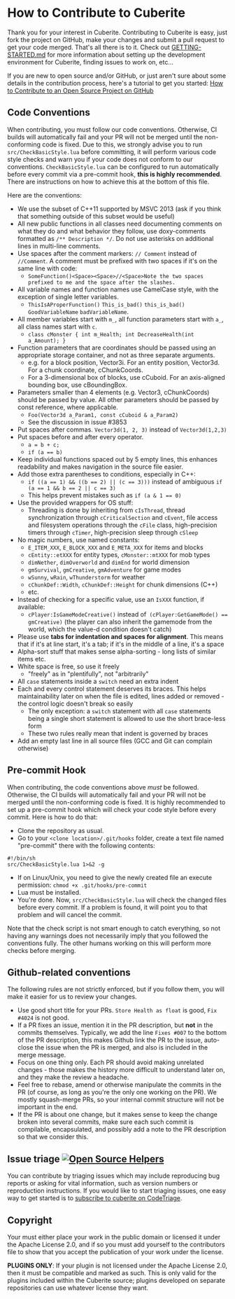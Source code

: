 How to Contribute to Cuberite
=============================

Thank you for your interest in Cuberite. Contributing to Cuberite is easy, just fork the project on GitHub, make your changes and submit a pull request to get your code merged. That's all there is to it.
Check out [GETTING-STARTED.md][1] for more information about setting up the development environment for Cuberite, finding issues to work on, etc...

If you are new to open source and/or GitHub, or just aren't sure about some details in the contribution process, here's a tutorial to get you started:
[How to Contribute to an Open Source Project on GitHub][2]

Code Conventions
----------------

When contributing, you must follow our code conventions. Otherwise, CI builds will automatically fail and your PR will not be merged until the non-conforming code is fixed. Due to this, we strongly advise you to run `src/CheckBasicStyle.lua` before committing, it will perform various code style checks and warn you if your code does not conform to our conventions. `CheckBasicStyle.lua` can be configured to run automatically before every commit via a pre-commit hook, **this is highly recommended**. There are instructions on how to achieve this at the bottom of this file.

Here are the conventions:

 - We use the subset of C++11 supported by MSVC 2013 (ask if you think that something outside of this subset would be useful)
 - All new public functions in all classes need documenting comments on what they do and what behavior they follow, use doxy-comments formatted as `/** Description */`. Do not use asterisks on additional lines in multi-line comments.
 - Use spaces after the comment markers: `// Comment` instead of `//Comment`. A comment must be prefixed with two spaces if it's on the same line with code:
   - `SomeFunction()<Space><Space>//<Space>Note the two spaces prefixed to me and the space after the slashes.`
 - All variable names and function names use CamelCase style, with the exception of single letter variables.  
   - `ThisIsAProperFunction()` `This_is_bad()` `this_is_bad()` `GoodVariableName` `badVariableName`.
 - All member variables start with `m_`, all function parameters start with `a_`, all class names start with `c`.
   - `class cMonster { int m_Health; int DecreaseHealth(int a_Amount); }`
 - Function parameters that are coordinates should be passed using an appropriate storage container, and not as three separate arguments.
   - e.g. for a block position, Vector3i. For an entity position, Vector3d. For a chunk coordinate, cChunkCoords.
   - For a 3-dimensional box of blocks, use cCuboid. For an axis-aligned bounding box, use cBoundingBox.
 - Parameters smaller than 4 elements (e.g. Vector3, cChunkCoords) should be passed by value. All other parameters should be passed by const reference, where applicable.
   - `Foo(Vector3d a_Param1, const cCuboid & a_Param2)`
   - See the discussion in issue #3853
 - Put spaces after commas. `Vector3d(1, 2, 3)` instead of `Vector3d(1,2,3)`
 - Put spaces before and after every operator.
   - `a = b + c;`
   - `if (a == b)`
 - Keep individual functions spaced out by 5 empty lines, this enhances readability and makes navigation in the source file easier.
 - Add those extra parentheses to conditions, especially in C++:
   - `if ((a == 1) && ((b == 2) || (c == 3)))` instead of ambiguous `if (a == 1 && b == 2 || c == 3)`
   - This helps prevent mistakes such as `if (a & 1 == 0)`
 - Use the provided wrappers for OS stuff:
   - Threading is done by inheriting from `cIsThread`, thread synchronization through `cCriticalSection` and `cEvent`, file access and filesystem operations through the `cFile` class, high-precision timers through `cTimer`, high-precision sleep through `cSleep`
 - No magic numbers, use named constants:
   - `E_ITEM_XXX`, `E_BLOCK_XXX` and `E_META_XXX` for items and blocks
   - `cEntity::etXXX` for entity types, `cMonster::mtXXX` for mob types
   - `dimNether`, `dimOverworld` and `dimEnd` for world dimension
   - `gmSurvival`, `gmCreative`, `gmAdventure` for game modes
   - `wSunny`, `wRain`, `wThunderstorm` for weather
   - `cChunkDef::Width`, `cChunkDef::Height` for chunk dimensions (C++)
   - etc.
 - Instead of checking for a specific value, use an `IsXXX` function, if available:
   - `cPlayer:IsGameModeCreative()` instead of` (cPlayer:GetGameMode() == gmCreative)` (the player can also inherit the gamemode from the world, which the value-d condition doesn't catch)
 - Please use **tabs for indentation and spaces for alignment**. This means that if it's at line start, it's a tab; if it's in the middle of a line, it's a space
 - Alpha-sort stuff that makes sense alpha-sorting - long lists of similar items etc.
 - White space is free, so use it freely
   - "freely" as in "plentifully", not "arbitrarily"
 - All `case` statements inside a `switch` need an extra indent
 - Each and every control statement deserves its braces. This helps maintainability later on when the file is edited, lines added or removed - the control logic doesn't break so easily
   - The only exception: a `switch` statement with all `case` statements being a single short statement is allowed to use the short brace-less form
   - These two rules really mean that indent is governed by braces
 - Add an empty last line in all source files (GCC and Git can complain otherwise)

Pre-commit Hook
---------------
When contributing, the code conventions above *must* be followed. Otherwise, the CI builds will automatically fail and your PR will not be merged until the non-conforming code is fixed. It is highly recommended to set up a pre-commit hook which will check your code style before every commit. Here is how to do that:

 - Clone the repository as usual.
 - Go to your `<clone location>/.git/hooks` folder, create a text file named "pre-commit" there with the following contents:

```
#!/bin/sh
src/CheckBasicStyle.lua 1>&2 -g
```

 - If on Linux/Unix, you need to give the newly created file an execute permission: `chmod +x .git/hooks/pre-commit`
 - Lua must be installed.
 - You're done. Now, `src/CheckBasicStyle.lua` will check the changed files before every commit. If a problem is found, it will point you to that problem and will cancel the commit.

Note that the check script is not smart enough to catch everything, so not having any warnings does not necessarily imply that you followed the conventions fully. The other humans working on this will perform more checks before merging.

Github-related conventions
--------------------------
The following rules are not strictly enforced, but if you follow them, you will make it easier for us to review your changes.
 - Use good short title for your PRs. `Store Health as float` is good, `Fix #4024` is not good.
 - If a PR fixes an issue, mention it in the PR description, but **not** in the commits themselves. Typically, we add the line `Fixes #007` to the bottom of the PR description, this makes Github link the PR to the issue, auto-close the issue when the PR is merged, and also is included in the merge message.
 - Focus on one thing only. Each PR should avoid making unrelated changes - those makes the history more difficult to understand later on, and they make the review a headache.
 - Feel free to rebase, amend or otherwise manipulate the commits in the PR (of course, as long as you're the only one working on the PR). We mostly squash-merge PRs, so your internal commit structure will not be important in the end.
 - If the PR is about one change, but it makes sense to keep the change broken into several commits, make sure each such commit is compilable, encapsulated, and possibly add a note to the PR description so that we consider this.

Issue triage [![Open Source Helpers](https://www.codetriage.com/cuberite/cuberite/badges/users.svg)](https://www.codetriage.com/cuberite/cuberite)
------------------

You can contribute by triaging issues which may include reproducing bug reports or asking for vital information, such as version numbers or reproduction instructions. If you would like to start triaging issues, one easy way to get started is to [subscribe to cuberite on CodeTriage](https://www.codetriage.com/cuberite/cuberite).

Copyright
---------

Your must either place your work in the public domain or licensed it under the Apache License 2.0, and if so you must add yourself to the contributors file to show that you accept the publication of your work under the license.

**PLUGINS ONLY**: If your plugin is not licensed under the Apache License 2.0, then it must be compatible and marked as such. This is only valid for the plugins included within the Cuberite source; plugins developed on separate repositories can use whatever license they want.

[1]: https://github.com/cuberite/cuberite/blob/master/GETTING-STARTED.md
[2]: https://egghead.io/courses/how-to-contribute-to-an-open-source-project-on-github
